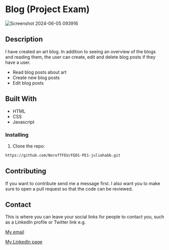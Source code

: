 # Blog (Project Exam)

![Screenshot 2024-06-05 093916](https://github.com/NoroffFEU/FED1-PE1-juliehabb/assets/142581387/0d776fe2-d967-4d8c-b47d-4ccee65c9ca5)


## Description

I have created an art blog. In addition to seeing an overview of the blogs and reading them, the user can create, edit and delete blog posts if they have a user.

- Read blog posts about art
- Create new blog posts
- Edit blog posts

## Built With
- HTML
- CSS
- Javascript

### Installing

1. Clone the repo:

```bash
https://github.com/NoroffFEU/FED1-PE1-juliehabb.git
```

## Contributing

If you want to contribute send me a message first. I also want you to make sure to open a pull request so that the code can be reviewed. 

## Contact

This is where you can leave your social links for people to contact you, such as a LinkedIn profile or Twitter link e.g.

[My email](julie.habbestad@hotmail.com)

[My LinkedIn page](in/julie-habbestad-4388161b0)
